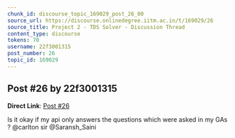 ```yaml
---
chunk_id: discourse_topic_169029_post_26_00
source_url: https://discourse.onlinedegree.iitm.ac.in/t/169029/26
source_title: Project 2 - TDS Solver - Discussion Thread
content_type: discourse
tokens: 70
username: 22f3001315
post_number: 26
topic_id: 169029
---
```


## Post #26 by 22f3001315

**Direct Link**: [Post #26](https://discourse.onlinedegree.iitm.ac.in/t/169029/26)

Is it okay if my api only answers the questions which were asked in my GAs ? @carlton sir @Saransh_Saini
